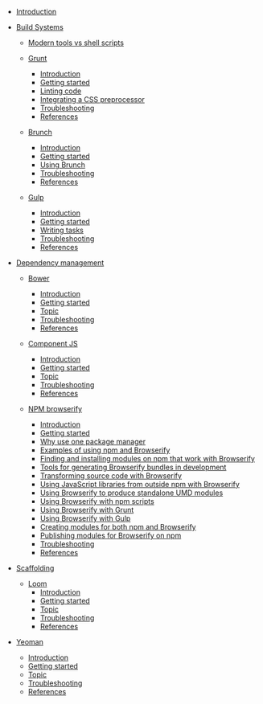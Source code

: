 * [Introduction](introduction.md)

* [Build Systems]()
  * [Modern tools vs shell scripts](build-systems/modern-tools-vs-shell-scripts.md)
  * [Grunt]()
    * [Introduction](build-systems/grunt/introduction.md)
    * [Getting started](build-systems/grunt/getting-started.md)
    * [Linting code](build-systems/grunt/linter.md)
    * [Integrating a CSS preprocessor](build-systems/grunt/sass.md)
    * [Troubleshooting](build-systems/grunt/troubleshooting.md)
    * [References](build-systems/grunt/references.md)

  * [Brunch]() 
    * [Introduction](build-systems/brunch/introduction.md)
    * [Getting started](build-systems/brunch/getting-started.md)
    * [Using Brunch](build-systems/brunch/using-brunch.md)
    * [Troubleshooting](build-systems/brunch/troubleshooting.md)
    * [References](build-systems/brunch/references.md)

  * [Gulp]()
    * [Introduction](build-systems/gulp/introduction.md)
    * [Getting started](build-systems/gulp/getting-started.md)
    * [Writing tasks](build-systems/gulp/writing-tasks.md)
    * [Troubleshooting](build-systems/gulp/troubleshooting.md)
    * [References](build-systems/gulp/references.md)

* [Dependency management]()
  * [Bower]()
    * [Introduction](dependency-management/bower/introduction.md)
    * [Getting started](dependency-management/bower/getting-started.md)
    * [Topic](dependency-management/bower/bower-topic-1.md)
    * [Troubleshooting](dependency-management/bower/troubleshooting.md)
    * [References](dependency-management/bower/references.md)
  
  * [Component JS]()
    * [Introduction](dependency-management/componentjs/introduction.md)
    * [Getting started](dependency-management/componentjs/getting-started.md)
    * [Topic](dependency-management/componentjs/componentjs-topic-1.md)
    * [Troubleshooting](dependency-management/componentjs/troubleshooting.md)
    * [References](dependency-management/componentjs/references.md)
  
  * [NPM browserify]()
    * [Introduction](dependency-management/npm-browserify/introduction.md)
    * [Getting started](dependency-management/npm-browserify/getting-started.md)
    * [Why use one package manager](dependency-management/npm-browserify/why-one-package-manager.md)
    * [Examples of using npm and Browserify](dependency-management/npm-browserify/example-usage.md)
    * [Finding and installing modules on npm that work with Browserify](dependency-management/npm-browserify/finding-modules.md)
    * [Tools for generating Browserify bundles in development](dependency-management/npm-browserify/beefy-watchify-development.md)
    * [Transforming source code with Browserify](dependency-management/npm-browserify/transforms.md)
    * [Using JavaScript libraries from outside npm with Browserify](dependency-management/npm-browserify/using-libraries-from-outside-npm.md)
    * [Using Browserify to produce standalone UMD modules](dependency-management/npm-browserify/standalone-umd-modules.md)
    * [Using Browserify with npm scripts](dependency-management/npm-browserify/npm-scripts.md)
    * [Using Browserify with Grunt](dependency-management/npm-browserify/grunt.md)
    * [Using Browserify with Gulp](dependency-management/npm-browserify/gulp.md)
    * [Creating modules for both npm and Browserify](dependency-management/npm-browserify/creating-modules-for-node-and-browserify.md)
    * [Publishing modules for Browserify on npm](dependency-management/npm-browserify/publishing-modules-for-browserify.md)
    * [Troubleshooting](dependency-management/npm-browserify/troubleshooting.md)
    * [References](dependency-management/npm-browserify/references.md)

* [Scaffolding]()
  * [Loom]()
    * [Introduction](scaffolding/loom/introduction.md)
    * [Getting started](scaffolding/loom/getting-started.md)
    * [Topic](scaffolding/loom/loom-topic-1.md)
    * [Troubleshooting](scaffolding/loom/troubleshooting.md)
    * [References](scaffolding/loom/references.md)
  
* [Yeoman]()
    * [Introduction](scaffolding/yeoman/introduction.md)
    * [Getting started](scaffolding/yeoman/getting-started.md)
    * [Topic](scaffolding/yeoman/yeoman-topic-1.md)
    * [Troubleshooting](scaffolding/yeoman/troubleshooting.md)
    * [References](scaffolding/yeoman/references.md)
